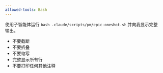 ```yaml
---
allowed-tools: Bash
---
```


使用子智能体运行 `bash .claude/scripts/pm/epic-oneshot.sh` 并向我显示完整输出。

- 不要截断
- 不要折叠
- 不要缩写
- 完整显示所有行
- 不要打印任何其他注释
